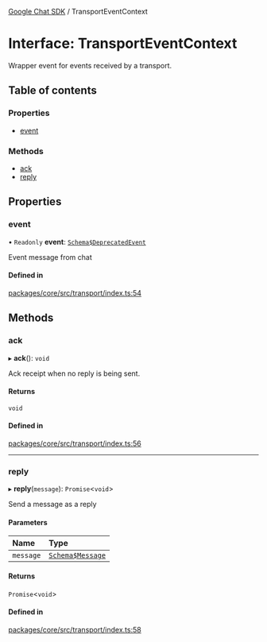 [Google Chat SDK](../README.md) / TransportEventContext

# Interface: TransportEventContext

Wrapper event for events received by a transport.

## Table of contents

### Properties

- [event](TransportEventContext.md#event)

### Methods

- [ack](TransportEventContext.md#ack)
- [reply](TransportEventContext.md#reply)

## Properties

### event

• `Readonly` **event**: [`Schema$DeprecatedEvent`](chat_v1.Schema_DeprecatedEvent.md)

Event message from chat

#### Defined in

[packages/core/src/transport/index.ts:54](https://github.com/googleworkspace/chat-framework-nodejs/blob/aa06265/packages/core/src/transport/index.ts#L54)

## Methods

### ack

▸ **ack**(): `void`

Ack receipt when no reply is being sent.

#### Returns

`void`

#### Defined in

[packages/core/src/transport/index.ts:56](https://github.com/googleworkspace/chat-framework-nodejs/blob/aa06265/packages/core/src/transport/index.ts#L56)

___

### reply

▸ **reply**(`message`): `Promise`<`void`\>

Send a message as a reply

#### Parameters

| Name | Type |
| :------ | :------ |
| `message` | [`Schema$Message`](chat_v1.Schema_Message.md) |

#### Returns

`Promise`<`void`\>

#### Defined in

[packages/core/src/transport/index.ts:58](https://github.com/googleworkspace/chat-framework-nodejs/blob/aa06265/packages/core/src/transport/index.ts#L58)
